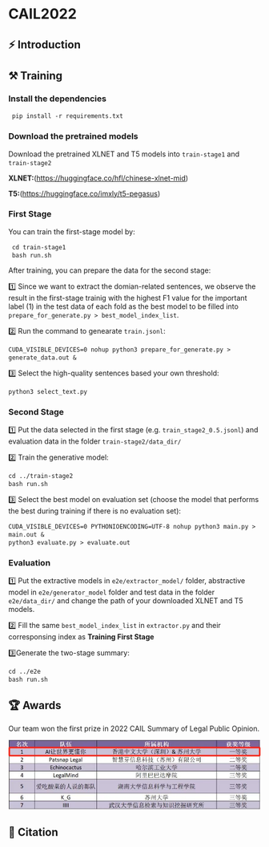 # CAIL2022

## ⚡ Introduction

## ⚒️ Training
### Install the dependencies
```
 pip install -r requirements.txt
```

### Download the pretrained models
Download the pretrained XLNET and T5 models into `train-stage1` and `train-stage2`

**XLNET:**(https://huggingface.co/hfl/chinese-xlnet-mid)

**T5:**(https://huggingface.co/imxly/t5-pegasus)

### First Stage
You can train the first-stage model by:

```
 cd train-stage1
 bash run.sh
```
After training, you can prepare the data for the second stage:

1️⃣  Since we want to extract the domian-related sentences, we observe the result in the first-stage trainig with the highest F1 value for the important label (1) in the test data of each fold as the best model to be filled into `prepare_for_generate.py > best_model_index_list`.

2️⃣ Run the command to genearate `train.jsonl`:

```
CUDA_VISIBLE_DEVICES=0 nohup python3 prepare_for_generate.py > generate_data.out &
```

3️⃣ Select the high-quality sentences based your own threshold:

```
python3 select_text.py
```

### Second Stage

1️⃣ Put the data selected in the first stage (e.g. `train_stage2_0.5.jsonl`) and evaluation data in the folder `train-stage2/data_dir/`

2️⃣ Train the generative model:

```
cd ../train-stage2
bash run.sh
```
3️⃣ Select the best model on evaluation set (choose the model that performs the best during training if there is no evaluation set):

```
CUDA_VISIBLE_DEVICES=0 PYTHONIOENCODING=UTF-8 nohup python3 main.py > main.out &
python3 evaluate.py > evaluate.out
```

### Evaluation
1️⃣ Put the extractive models in `e2e/extractor_model/` folder, abstractive model in `e2e/generator_model` folder and test data in the folder `e2e/data_dir/` and change the path of your downloaded XLNET and T5 models.

2️⃣ Fill the same `best_model_index_list` in `extractor.py` and their corresponsing index as **Training First Stage**

3️⃣Generate the two-stage summary:

```
cd ../e2e
bash run.sh
```

## 🏆 Awards
Our team won the first prize in 2022 CAIL Summary of Legal Public Opinion.

![pic](img/award.jpg)
## 📕 Citation
